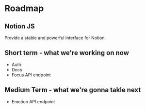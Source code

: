 # Roadmap

## Notion JS

Provide a stable and powerful interface for Notion.

## Short term - what we're working on now

- Auth
- Docs
- Focus API endpoint

## Medium Term - what we're gonna takle next

- Emotion API endpoint

